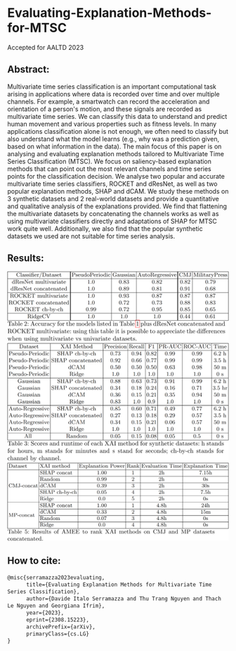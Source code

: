 # Evaluating-Explanation-Methods-for-MTSC

Accepted for AALTD 2023 

## Abstract:

Multivariate time series classification is an important computational task arising in applications where data is recorded over time and over multiple channels. For example, a smartwatch can record the acceleration and orientation of a person's motion, and these signals are recorded as multivariate time series. We can classify this data to understand and predict human movement and various properties such as fitness levels. In many applications classification alone is not enough, we often need to classify but also understand what the model learns (e.g., why was a prediction given, based on what information in the data). The main focus of this paper is on analysing and evaluating explanation methods tailored to Multivariate Time Series Classification (MTSC). We focus on saliency-based explanation methods that can point out the most relevant channels and time series points for the classification decision. We analyse two popular and accurate multivariate time series classifiers, ROCKET and dResNet, as well as two popular explanation methods, SHAP and dCAM. We study these methods on 3 synthetic datasets and 2 real-world datasets and provide a quantitative and qualitative analysis of the explanations provided. We find that flattening the multivariate datasets by concatenating the channels works as well as using multivariate classifiers directly and adaptations of SHAP for MTSC work quite well. Additionally, we also find that the popular synthetic datasets we used are not suitable for time series analysis. 

## Results:

![image](https://github.com/mlgig/Evaluating-Explanation-Methods-for-MTSC/blob/main/imgs/accuracy.png) 
![image](https://github.com/mlgig/Evaluating-Explanation-Methods-for-MTSC/blob/main/imgs/synthetic_results.png) 
![image](https://github.com/mlgig/Evaluating-Explanation-Methods-for-MTSC/blob/main/imgs/realWorld_results.png) 

## How to cite:

```
@misc{serramazza2023evaluating,
      title={Evaluating Explanation Methods for Multivariate Time Series Classification}, 
      author={Davide Italo Serramazza and Thu Trang Nguyen and Thach Le Nguyen and Georgiana Ifrim},
      year={2023},
      eprint={2308.15223},
      archivePrefix={arXiv},
      primaryClass={cs.LG}
}
```
